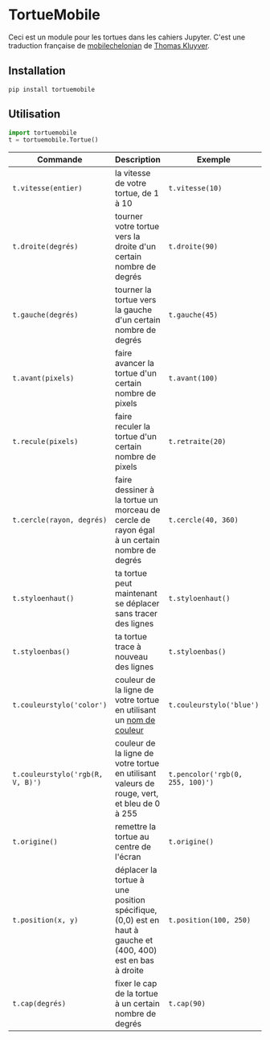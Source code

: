 # TortueMobile

Ceci est un module pour les tortues dans les cahiers Jupyter. C'est une traduction française de [mobilechelonian](https://github.com/takluyver/mobilechelonian) de [Thomas Kluyver](https://github.com/takluyver).

## Installation

`pip install tortuemobile`

## Utilisation

```python
import tortuemobile
t = tortuemobile.Tortue()
```

|Commande|Description|Exemple|
|-|-|-|
|`t.vitesse(entier)`|la vitesse de votre tortue, de 1 à 10|`t.vitesse(10)`|
|`t.droite(degrés)`|tourner votre tortue vers la droite d'un certain nombre de degrés|`t.droite(90)`|
|`t.gauche(degrés)`|tourner la tortue vers la gauche d'un certain nombre de degrés|`t.gauche(45)`|
|`t.avant(pixels)`|faire avancer la tortue d'un certain nombre de pixels|`t.avant(100)`|
|`t.recule(pixels)`|faire reculer la tortue d'un certain nombre de pixels|`t.retraite(20)`|
|`t.cercle(rayon, degrés)`|faire dessiner à la tortue un morceau de cercle de rayon égal à un certain nombre de degrés|`t.cercle(40, 360)`|
|`t.styloenhaut()`|ta tortue peut maintenant se déplacer sans tracer des lignes|`t.styloenhaut()`|
|`t.styloenbas()`|ta tortue trace à nouveau des lignes|`t.styloenbas()`|
|`t.couleurstylo('color')`|couleur de la ligne de votre tortue en utilisant un [nom de couleur](https://www.w3schools.com/colors/colors_names.asp)|`t.couleurstylo('blue')`|
|`t.couleurstylo('rgb(R, V, B)')`|couleur de la ligne de votre tortue en utilisant valeurs de rouge, vert, et bleu de 0 à 255|`t.pencolor('rgb(0, 255, 100)')`|
|`t.origine()`|remettre la tortue au centre de l'écran|`t.origine()`|
|`t.position(x, y)`|déplacer la tortue à une position spécifique, (0,0) est en haut à gauche et (400, 400) est en bas à droite|`t.position(100, 250)`|
|`t.cap(degrés)`|fixer le cap de la tortue à un certain nombre de degrés|`t.cap(90)`|
